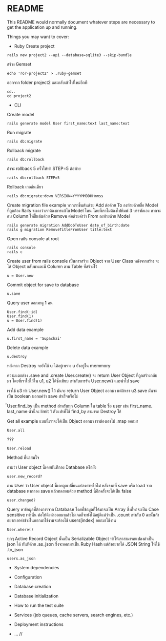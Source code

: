 # README

This README would normally document whatever steps are necessary to get the
application up and running.

Things you may want to cover:

* Ruby Create project
```
rails new project2 --api --database=sqlite3 --skip-bundle
```

สร้าง Gemset
```
echo 'ror-project2' > .ruby-gemset
```

ออกจาก folder project2 และกลับเข้าไปใหม่อีกที
```
cd..
cd project2
```



* CLI

Create model
```
rails generate model User first_name:text last_name:text
```

Run migrate
````
rails db:migrate
````

Rollback migrate
```
rails db:rollback 
```

ถ้าจะ rollback 5 ครั้วให้ทำ
STEP=5 ต่อท้าย
```
rails db:rollback STEP=5
```

Rollback เวอชันเดียว
```
rails db:migrate:down VERSION=YYYYMMDDHHmmss
```

Create migration file example
หากเราขึ้นต้นด้วย Add ต่อด้วย To ลงท้ายด้วยชื่อ Model ที่ถูกต้อง Rails จะเดาว่าเราต้องการแก้ไข Model ไหน โดยที่เราไม่ต้องไปพิมพ์ 3 บรรทัดเอง หากจะลบ Column ให้ขึ้นต้นด้วย Remove ต่อด้วยคำว่า From ลงท้ายด้วย Model
```
rails generate migration AddDobToUser date_of_birth:date
rails g migration RemoveTitleFromUser title:text
```

Open rails console at root
```
rails console
rails c
```

Create user from rails console
เป็นการสร้าง Object จาก User Class
หลังจากสร้าง จะได้ Object กลับมาและมี Column ตาม Table ที่สร้างไว้
```
u = User.new
```

Commit object for save to database
```
u.save
```

Query user ออกมาดู 1 คน
```
User.find(:id)
User.find(1) 
u = User.find(1)
```

Add data example
```
u.first_name = 'Supachai'
```

Delete data example
```
u.destroy
```

หลังจาก Destroy จะยังใช้ u ได้อยู่เพราะ u ยังอยู่ใน memmory

ความแตกต่าง .save and .create
User.create() จะ return User Object ที่ถูกสร้างกลับมา โดยที่เราใส่ไว้ใน u1, u2 ได้ซึ่งเทียบ
เท่ากับการรัน User.new() และนำไป save

เราใช้ u3 ทำ User.new() ไว้ มันจะ return User Object ออกมา
แต่ถ้าเรา u3.save มันจะเป็น boolean บอกแค่ว่า save สำเร็จหรือไม่

๊User.find_by เป็น method สำหรับทุก Column ใน table ชื่อ user 
เช่น first_name. last_name ตัวนี้จะ limit 1
ตัวแปรที่ใช้ find_by สามารถ Destroy ได้

Get all example แบบนี้เราจะได้เป็น Object ออกมา เราต้องเอาไป .map ออกมา
```
User.all
```

???
```
User.reload
```


Method ที่น่าสนใจ

ถามว่า User object นี้เคยบันทึกลง Database หรือยัง
```
user.new_record?
```

ถาม User ว่า User object นี้เคยถูกเปลี่ยนแปลงค่าหรือไม่ หลังจากที่ save หรือ load จาก database 
หากลอง save แล้วทดสอบด้วย method นี้อีกครั้งจะได้เป็น false 
```
user.changed?
```

Query หาข้อมูลที่ต้องการจาก Database โดยที่ข้อมูลที่ได้มาจะเป็น Array สิ่งที่หาจะเป็น Case sensitive เท่านั้น
ต่อให้ดึงค่าออกมาแล้วไม่เจอก็จะยังได้อยู่ดีแต่ว่าเป็น .count เท่ากับ 0 ฉะนั้นถ้าอยากเอาค่าข้างในออกมาใช้งานจะต้องใช้ users[index] ออกมาใช้งาน
```
User.where()
```

ทุกๆ Active Record Object นั้นเป็น Serializable Object ทำให้เราสามารถแปลงค่าเป็น json ได้
ทันทีด้วย .as_json ซึ่งจะออกมาเป็น Ruby Hash แต่ถ้าอยากได้ JSON String ให้ใช้ .to_json
```
users.as_json
```

* System dependencies

* Configuration

* Database creation

* Database initialization

* How to run the test suite

* Services (job queues, cache servers, search engines, etc.)

* Deployment instructions

* ...
//